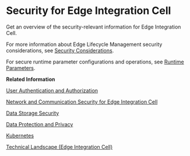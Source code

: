 <!-- loiob9871b214db44d6d96b673fc2be542ad -->

# Security for Edge Integration Cell

Get an overview of the security-relevant information for Edge Integration Cell.

For more information about Edge Lifecycle Management security considerations, see [Security Considerations](https://help.sap.com/docs/EDGE_LIFECYCLE_MANAGEMENT/9d5719aae5aa4d479083253ba79c23f9/f69c8352d53d477394915f5ed610eba8.html).

For secure runtime parameter configurations and operations, see [Runtime Parameters](../runtime-parameters-63c5276.md).

**Related Information**  


[User Authentication and Authorization](user-authentication-and-authorization-bff88cd.md "")

[Network and Communication Security for Edge Integration Cell](network-and-communication-security-for-edge-integration-cell-7051f88.md "")

[Data Storage Security](data-storage-security-6a89d6d.md "")

[Data Protection and Privacy](data-protection-and-privacy-d164170.md "Various types of customer data are processed by, and stored on, the integration platform at different times. This data gets the highest level of protection, and SAP takes dedicated measures to guarantee this security level.")

[Kubernetes](kubernetes-f06bfa1.md "")

[Technical Landscape \(Edge Integration Cell\)](../technical-landscape-edge-integration-cell-f60efc1.md "Get to know the system landscape and the components of Edge Integration Cell.")

